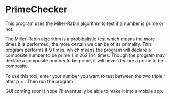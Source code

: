 # PrimeChecker

This program uses the Miller-Rabin algorithm to test if a number is prime or not. 

The Miller-Rabin algorithm is a probibalistic test which means the more times it is performed, the more certain we can be of its primality.
This program performs it 9 times, which means the program will declare a composite number to be prime 1 in 262,144 times.
Though the program may declare a composite number to be prime, it will never declare a prime to be composite.

To use this tool, enter your number you want to test between the two triple ' after p = . Then run the program

GUI coming soon! I hope I'll eventually be able to make it into a mobile app.
